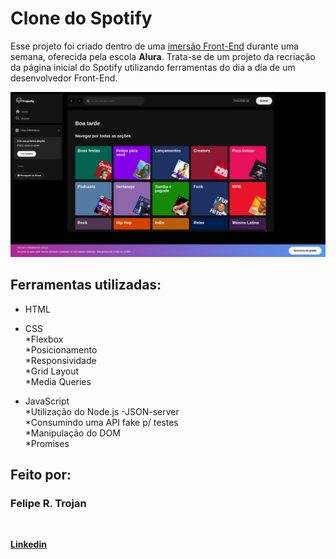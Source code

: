 # Clone do Spotify

Esse projeto foi criado dentro de uma [imersão Front-End](https://www.alura.com.br/imersao-front-end) durante uma semana, oferecida pela escola **Alura**. Trata-se de um projeto da recriação da página inicial do Spotify utilizando ferramentas do dia a dia de um desenvolvedor Front-End.

<img src="/src/assets/icons/capa.png">

## Ferramentas utilizadas:

- HTML

- CSS<br>
  *Flexbox<br>
  *Posicionamento<br>
  *Responsividade<br>
  *Grid Layout<br>
  *Media Queries<br>

- JavaScript<br>
  *Utilização do Node.js -JSON-server<br>
  *Consumindo uma API fake p/ testes<br>
  *Manipulação do DOM<br>
  *Promises<br>

## Feito por:

### Felipe R. Trojan

<br>

<a href="https://www.linkedin.com/in/felipe-trojan-software-engineer" target="_blank"><b>Linkedin</b></a>
